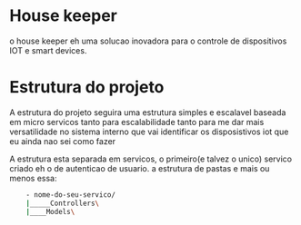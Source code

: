 # House keeper
o house keeper eh uma solucao inovadora para o controle de dispositivos IOT e smart devices.

# Estrutura do projeto
A estrutura do projeto seguira uma estrutura simples e escalavel 
baseada em micro servicos tanto para escalabilidade tanto para me 
dar mais versatilidade no sistema interno que vai identificar os 
disposistivos iot que eu ainda nao sei como fazer

A estrutura esta separada em servicos, o primeiro(e talvez o unico)
servico criado eh o de autenticao de usuario. 
a estrutura de pastas e mais ou menos essa:

```bash
    - nome-do-seu-servico/
    |_____Controllers\
    |____Models\
    
```
